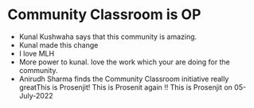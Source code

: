 # Community Classroom is OP

- Kunal Kushwaha says that this community is amazing.
- Kunal made this change
- I love MLH
- More power to kunal. love the work which your are doing for the community.
- Anirudh Sharma finds the Community Classroom initiative really greatThis is Prosenjit!
This is Prosenit again !!
This is Prosenjit on 05-July-2022

